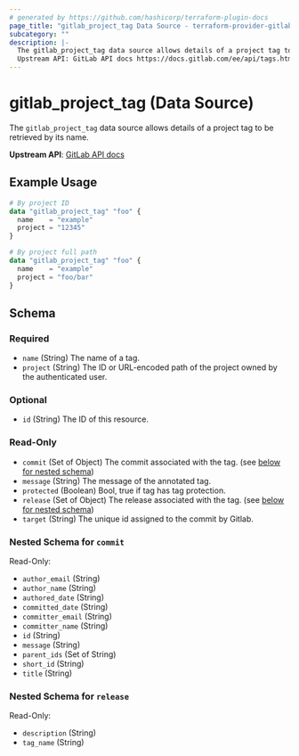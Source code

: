 ```yaml
---
# generated by https://github.com/hashicorp/terraform-plugin-docs
page_title: "gitlab_project_tag Data Source - terraform-provider-gitlab"
subcategory: ""
description: |-
  The gitlab_project_tag data source allows details of a project tag to be retrieved by its name.
  Upstream API: GitLab API docs https://docs.gitlab.com/ee/api/tags.html
---
```


# gitlab_project_tag (Data Source)

The `gitlab_project_tag` data source allows details of a project tag to be retrieved by its name.

**Upstream API**: [GitLab API docs](https://docs.gitlab.com/ee/api/tags.html)

## Example Usage

```terraform
# By project ID
data "gitlab_project_tag" "foo" {
  name    = "example"
  project = "12345"
}

# By project full path
data "gitlab_project_tag" "foo" {
  name    = "example"
  project = "foo/bar"
}
```

<!-- schema generated by tfplugindocs -->
## Schema

### Required

- `name` (String) The name of a tag.
- `project` (String) The ID or URL-encoded path of the project owned by the authenticated user.

### Optional

- `id` (String) The ID of this resource.

### Read-Only

- `commit` (Set of Object) The commit associated with the tag. (see [below for nested schema](#nestedatt--commit))
- `message` (String) The message of the annotated tag.
- `protected` (Boolean) Bool, true if tag has tag protection.
- `release` (Set of Object) The release associated with the tag. (see [below for nested schema](#nestedatt--release))
- `target` (String) The unique id assigned to the commit by Gitlab.

<a id="nestedatt--commit"></a>
### Nested Schema for `commit`

Read-Only:

- `author_email` (String)
- `author_name` (String)
- `authored_date` (String)
- `committed_date` (String)
- `committer_email` (String)
- `committer_name` (String)
- `id` (String)
- `message` (String)
- `parent_ids` (Set of String)
- `short_id` (String)
- `title` (String)


<a id="nestedatt--release"></a>
### Nested Schema for `release`

Read-Only:

- `description` (String)
- `tag_name` (String)


